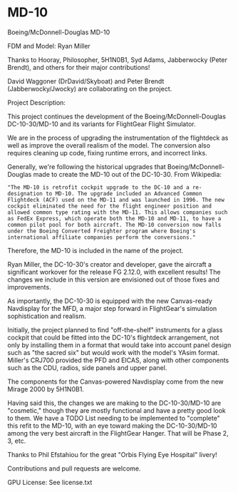 MD-10
==============
Boeing/McDonnell-Douglas MD-10

FDM and Model: Ryan Miller

Thanks to Hooray, Philosopher, 5H1N0B1, Syd Adams, Jabberwocky (Peter Brendt), and others for their major contributions!

David Waggoner (DrDavid/Skyboat) and Peter Brendt (Jabberwocky/Jwocky) are collaborating on the project.

Project Description:

This project continues the development of the Boeing/McDonnell-Douglas DC-10-30/MD-10 and its variants for FlightGear Flight Simulator.

We are in the process of upgrading the instrumentation of the flightdeck as well as improve the overall realism of the model.  The conversion also requires cleaning up code, fixing runtime errors, and incorrect links.

Generally, we're following the historical upgrades that Boeing/McDonnell-Douglas made to create the MD-10 out of the DC-10-30. From Wikipedia:

	"The MD-10 is retrofit cockpit upgrade to the DC-10 and a re-designation to MD-10. The upgrade included an Advanced Common Flightdeck (ACF) used on the MD-11 and was launched in 1996. The new cockpit eliminated the need for the flight engineer position and allowed common type rating with the MD-11. This allows companies such as FedEx Express, which operate both the MD-10 and MD-11, to have a common pilot pool for both aircraft. The MD-10 conversion now falls under the Boeing Converted Freighter program where Boeing's international affiliate companies perform the conversions."

Therefore, the MD-10 is included in the name of the project.

Ryan Miller, the DC-10-30's creator and developer, gave the aircraft a significant workover for the release FG 2.12.0, with excellent results! The changes we include in this version are envisioned out of those fixes and improvements.

As importantly, the DC-10-30 is equipped with the new Canvas-ready Navdisplay for the MFD, a major step forward in FlightGear's simulation sophistication and realism.

Initially, the project planned to find "off-the-shelf" instruments for a glass cockpit that could be fitted into the DC-10's flightdeck arrangement, not only by installing them in a format that would take into account panel design such as "the sacred six" but would work with the model's YAsim format.  Miller's CRJ700 provided the PFD and EICAS, along with other components such as the CDU, radios, side panels and upper panel.

The components for the Canvas-powered Navdisplay come from the new Mirage 2000 by 5H1N0B1.  

Having said this, the changes we are making to the DC-10-30/MD-10 are "cosmetic," though they are mostly functional and have a pretty good look to them. We have a TODO List needing to be implemented to "complete" this refit to the MD-10, with an eye toward making the DC-10-30/MD-10 among the very best aircraft in the FlightGear Hanger. That will be Phase 2, 3, etc.

Thanks to Phil Efstahiou for the great "Orbis Flying Eye Hospital" livery!

Contributions and pull requests are welcome.

GPU License:  See license.txt
